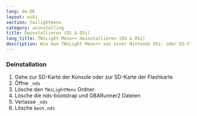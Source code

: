 ```yaml
---
lang: de-DE
layout: wiki
section: twilightmenu
category: uninstalling
title: Deinstallieren (DS & DSi)
long_title: TWiLight Menu++ deinstallieren (DS & DSi)
description: Wie man TWiLight Menu++ von einer Nintendo DSi- oder DS-Flashkarte deinstalliert
---
```


### Deinstallation
1. Gehe zur SD-Karte der Konsole oder zur SD-Karte der Flashkarte
1. Öffne `_nds`
1. Lösche den `TWiLightMenu` Ordner
1. Lösche die nds-bootstrap und GBARunner2 Dateien
1. Verlasse `_nds`
1. Lösche `boot.nds`
